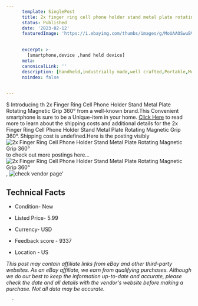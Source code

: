 ```yaml
---
      template: SinglePost
      title: 2x finger ring cell phone holder stand metal plate rotating magnetic grip 360 
      status: Published
      date: '2023-02-12'
      featuredImage: 'https://i.ebayimg.com/thumbs/images/g/MoUAAOSwuBVdvaOF/s-l225.jpg'
       

      excerpt: >-
        [smartphone,device ,hand held device]
      meta:
      canonicalLink: ''
      description: [handheld,industrially made,well crafted,Portable,Mobile,Compact,Convenient,Lightweight,Maneuverable,Man-portable,Miniature,Carriable,Hand-held,Light,Holdable,Transportable,Mobile device,Pocket-sized,On-the-go,Wireless,Cordless,Compact size,Convenient size, smartphone,device ,hand held device]
      noindex: false
      

---
```

$
      Introducing th 2x Finger Ring Cell Phone Holder Stand Metal Plate Rotating Magnetic Grip 360° from a well-known brand.This Convenient smartphone is sure to be a Unique-item in your home. [Click Here](https://www.ebay.com/itm/323967488096?hash=item4b6df79060%3Ag%3AMoUAAOSwuBVdvaOF&mkevt=1&mkcid=1&mkrid=711-53200-19255-0&campid=%253CePNCampaignId%253E&customid=%253CreferenceId%253E&toolid=10049) to read more to learn about the shipping costs and additional details for the 2x Finger Ring Cell Phone Holder Stand Metal Plate Rotating Magnetic Grip 360°. Shipping cost is undefined.Here is the posting visibly ![2x Finger Ring Cell Phone Holder Stand Metal Plate Rotating Magnetic Grip 360°](https://i.ebayimg.com/thumbs/images/g/MoUAAOSwuBVdvaOF/s-l225.jpg) to check out more postings here... ![2x Finger Ring Cell Phone Holder Stand Metal Plate Rotating Magnetic Grip 360°](https://i.ebayimg.com/images/g/MoUAAOSwuBVdvaOF/s-l1200.jpg), ![check vendor page](https://origin-galleryplus.ebayimg.com/ws/web/323967488096_2_0_1/225x225.jpg,https://origin-galleryplus.ebayimg.com/ws/web/323967488096_3_0_1/225x225.jpg,https://origin-galleryplus.ebayimg.com/ws/web/323967488096_4_0_1/225x225.jpg,https://origin-galleryplus.ebayimg.com/ws/web/323967488096_5_0_1/225x225.jpg,https://origin-galleryplus.ebayimg.com/ws/web/323967488096_6_0_1/225x225.jpg,https://origin-galleryplus.ebayimg.com/ws/web/323967488096_7_0_1/225x225.jpg,https://origin-galleryplus.ebayimg.com/ws/web/323967488096_8_0_1/225x225.jpg,https://origin-galleryplus.ebayimg.com/ws/web/323967488096_9_0_1/225x225.jpg,https://origin-galleryplus.ebayimg.com/ws/web/323967488096_10_0_1/225x225.jpg)'

      

 ## Technical Facts 



     
      

 - Condition- New 


      

 - Listed Price- 5.99 


      

 - Currency- USD 


      

 - Feedback score - 9337 


      

 - Location - US 


      
      

 *_This post may contain affiliate links from eBay and other third-party websites. As an eBay affiliate, we earn from qualifying purchases. Although we do our best to keep the information up-to-date and accurate, please check the date and all details with the vendor's website before making a purchase. Not all data may be accurate._*




      -

